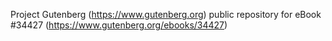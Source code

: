 Project Gutenberg (https://www.gutenberg.org) public repository for eBook #34427 (https://www.gutenberg.org/ebooks/34427)
